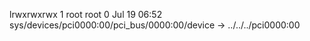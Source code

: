 lrwxrwxrwx 1 root root 0 Jul 19 06:52 sys/devices/pci0000:00/pci_bus/0000:00/device -> ../../../pci0000:00
